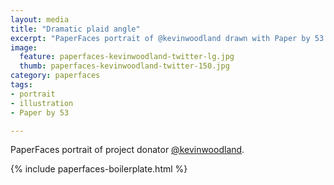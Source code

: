 ```yaml
---
layout: media
title: "Dramatic plaid angle"
excerpt: "PaperFaces portrait of @kevinwoodland drawn with Paper by 53 on an iPad."
image: 
  feature: paperfaces-kevinwoodland-twitter-lg.jpg
  thumb: paperfaces-kevinwoodland-twitter-150.jpg
category: paperfaces
tags: 
- portrait
- illustration
- Paper by 53

---
```


PaperFaces portrait of project donator [@kevinwoodland](http://twitter.com/kevinwoodland).

{% include paperfaces-boilerplate.html %}